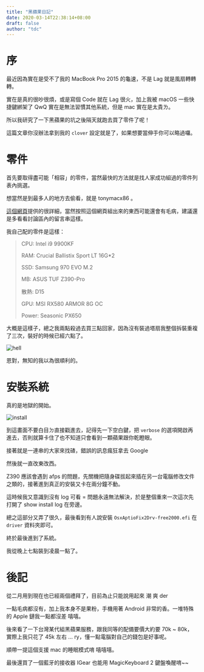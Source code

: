 ```yaml
---
title: "黑蘋果日記"
date: 2020-03-14T22:38:14+08:00
draft: false
author: "tdc"
---
```


# 序

最近因為實在是受不了我的 MacBook Pro 2015 的龜速，不是 Lag 就是風扇轉轉轉。

實在是真的很吵很煩，或是寫個 Code 就在 Lag 很火，加上我被 macOS 一些快捷鍵綁架了 QwQ 實在是無法習慣其他系統，但是 mac 實在是太貴ㄌ。

所以我研究了一下黑蘋果的坑之後隔天就跑去買了零件了呢！

這篇文章你沒辦法拿到我的 `clover` 設定就是了，如果想要當伸手你可以略過囉。

# 零件

首先要取得盡可能「相容」的零件，當然最快的方法就是找人家成功組過的零件列表內挑選。

想當然是到最多人的地方去偷看，就是 tonymacx86 。

[這個網頁](https://www.tonymacx86.com/buyersguide/building-a-customac-hackintosh-the-ultimate-buyers-guide/)提供的很詳細，當然按照這個網頁組出來的東西可能還會有毛病，建議還是多看看討論區內的留言串這樣。

我自己配的零件是這樣：

> CPU: Intel i9 9900KF
>
> RAM: Crucial Ballistix Sport LT 16G*2
>
> SSD: Samsung 970 EVO M.2
>
> MB: ASUS TUF Z390-Pro 
>
> 散熱: D15
>
> GPU: MSI RX580 ARMOR 8G OC
>
> Power: Seasonic PX650

大概是這樣子，總之我兩點殺過去買三點回家，因為沒有裝過塔扇我整個拆裝重複了三次，裝好的時候已經六點了。

![hell](https://p176.p0.n0.cdn.getcloudapp.com/items/yAuvKwwz/Image%202020-03-14%20at%206.39.19%20PM.png)

恩對，無知的我以為很順利的。



# 安裝系統

真的是地獄的開始。

![install](https://p176.p0.n0.cdn.getcloudapp.com/items/E0uqgwDX/2020-03-14%2018.42.13.jpg)

到這畫面不要白目ㄉ直接戳進去，記得先一下空白鍵，把 `verbose` 的選項開啟再進去，否則就算卡住了也不知道只會看到一顆蘋果跟你乾瞪眼。

接著就是一連串的大家來找碴，錯誤的訊息瘋狂拿去 Google

然後就一直改東改西。

Z390 應該會遇到 afps 的問題，先關機把隨身碟拔起來插在另一台電腦修改文件之類的，接著進到真正的安裝又卡在兩分鐘不動。

這時候我又意識到沒有 log 可看 = 問題永遠無法解決，於是整個重來一次這次先打開了 show install log 在旁邊。

總之這部分又弄了很久，最後看到有人說安裝 `OsxAptioFix2Drv-free2000.efi` 在 `driver` 資料夾即可。

終於最後進到了系統。

我從晚上七點裝到凌晨一點了。

# 後記

從二月用到現在也已經兩個禮拜了，目前為止只能說用起來 潮 爽 der 

一點毛病都沒有，加上我本身不是果粉，手機用著 Android 非常的香。一堆特殊的 Apple 鏈我一點都沒差 嘻嘻。

後來看了一下台灣某代組黑蘋果服務，跟我同等的配備要價大約要 70k ~ 80k，實際上我只花了 45k 左右 ... ry，懂一點電腦對自己的錢包是好事呢。

順帶一提這個支援 mac 的睡眠模式唷 嘻嘻嘻。

最後還買了一個藍牙的接收器 IGear 也能用 MagicKeyboard 2 鍵盤喚醒唷~~